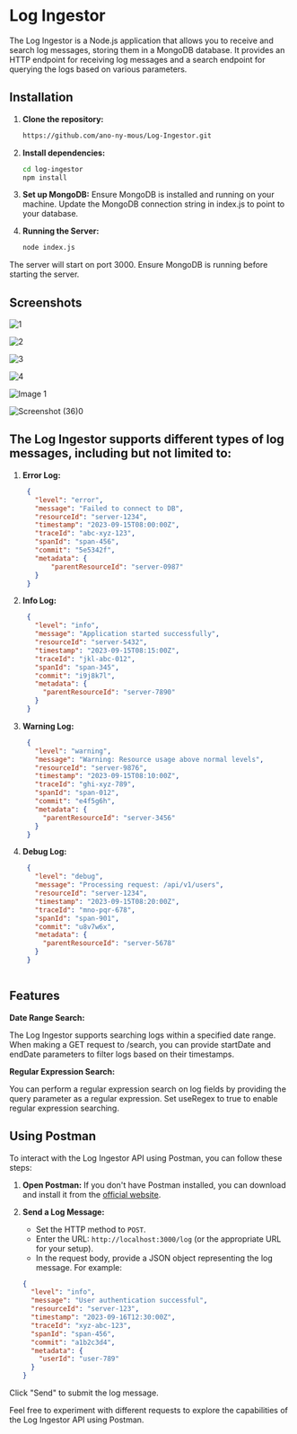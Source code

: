 # Log Ingestor

The Log Ingestor is a Node.js application that allows you to receive and search log messages, storing them in a MongoDB database. It provides an HTTP endpoint for receiving log messages and a search endpoint for querying the logs based on various parameters.

## Installation

1. **Clone the repository:**

   ```bash
   https://github.com/ano-ny-mous/Log-Ingestor.git

2. **Install dependencies:**

   ```bash
   cd log-ingestor
   npm install

3. **Set up MongoDB:**
   Ensure MongoDB is installed and running on your machine.
   Update the MongoDB connection string in index.js to point to your database.

4. **Running the Server:**

   ```bash
   node index.js

  The server will start on port 3000. Ensure MongoDB is running before starting the server.

## Screenshots

![1](https://github.com/dyte-submissions/november-2023-hiring-ano-ny-mous/assets/91519560/0a278682-1ae8-440f-b455-e38e56db080b)

![2](https://github.com/dyte-submissions/november-2023-hiring-ano-ny-mous/assets/91519560/3bdc98d4-19f9-4f49-aebd-c895e063a5a0)

![3](https://github.com/dyte-submissions/november-2023-hiring-ano-ny-mous/assets/91519560/1c2f4ff6-2e43-433a-a593-1ba8406cea64)

![4](https://github.com/dyte-submissions/november-2023-hiring-ano-ny-mous/assets/91519560/b5a18d22-7ddb-4ffc-919d-bb6d38457fc8)

![Image 1](https://github.com/dyte-submissions/november-2023-hiring-ano-ny-mous/assets/91519560/609f6428-76a9-43c3-a0f8-0fa5ca70e8c5)

![Screenshot (36)0](https://github.com/dyte-submissions/november-2023-hiring-ano-ny-mous/assets/91519560/9e9753bf-e94b-4373-ad56-537d2a5cb661)


## The Log Ingestor supports different types of log messages, including but not limited to:

1. **Error Log:**

   ```json
    {
      "level": "error",
      "message": "Failed to connect to DB",
      "resourceId": "server-1234",
      "timestamp": "2023-09-15T08:00:00Z",
      "traceId": "abc-xyz-123",
      "spanId": "span-456",
      "commit": "5e5342f",
      "metadata": {
          "parentResourceId": "server-0987"
      }
    }

2. **Info Log:**

   ```json
    {
      "level": "info",
      "message": "Application started successfully",
      "resourceId": "server-5432",
      "timestamp": "2023-09-15T08:15:00Z",
      "traceId": "jkl-abc-012",
      "spanId": "span-345",
      "commit": "i9j8k7l",
      "metadata": {
        "parentResourceId": "server-7890"
      }
    }


3. **Warning Log:**

   ```json
    {
      "level": "warning",
      "message": "Warning: Resource usage above normal levels",
      "resourceId": "server-9876",
      "timestamp": "2023-09-15T08:10:00Z",
      "traceId": "ghi-xyz-789",
      "spanId": "span-012",
      "commit": "e4f5g6h",
      "metadata": {
        "parentResourceId": "server-3456"
      }
    }

4. **Debug Log:**

   ```json
    {
      "level": "debug",
      "message": "Processing request: /api/v1/users",
      "resourceId": "server-1234",
      "timestamp": "2023-09-15T08:20:00Z",
      "traceId": "mno-pqr-678",
      "spanId": "span-901",
      "commit": "u8v7w6x",
      "metadata": {
        "parentResourceId": "server-5678"
      }
    }



## Features
**Date Range Search:**

The Log Ingestor supports searching logs within a specified date range. When making a GET request to /search, you can provide startDate and endDate parameters to filter logs based on their timestamps.

**Regular Expression Search:**

You can perform a regular expression search on log fields by providing the query parameter as a regular expression. Set useRegex to true to enable regular expression searching.


## Using Postman

To interact with the Log Ingestor API using Postman, you can follow these steps:

1. **Open Postman:**
   If you don't have Postman installed, you can download and install it from the [official website](https://www.postman.com/).

2. **Send a Log Message:**
   - Set the HTTP method to `POST`.
   - Enter the URL: `http://localhost:3000/log` (or the appropriate URL for your setup).
   - In the request body, provide a JSON object representing the log message. For example:

   ```json
   {
     "level": "info",
     "message": "User authentication successful",
     "resourceId": "server-123",
     "timestamp": "2023-09-16T12:30:00Z",
     "traceId": "xyz-abc-123",
     "spanId": "span-456",
     "commit": "a1b2c3d4",
     "metadata": {
       "userId": "user-789"
     }
   }
Click "Send" to submit the log message.

Feel free to experiment with different requests to explore the capabilities of the Log Ingestor API using Postman.

